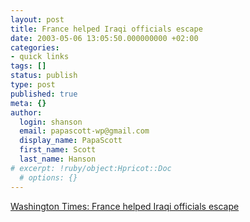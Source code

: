 ```yaml
---
layout: post
title: France helped Iraqi officials escape
date: 2003-05-06 13:05:50.000000000 +02:00
categories:
- quick links
tags: []
status: publish
type: post
published: true
meta: {}
author:
  login: shanson
  email: papascott-wp@gmail.com
  display_name: PapaScott
  first_name: Scott
  last_name: Hanson
# excerpt: !ruby/object:Hpricot::Doc
  # options: {}
---
```

<p><a title="It's like Raoul Wallenberg in reverse" href="http://www.washingtontimes.com/national/20030506-32981825.htm">Washington Times: France helped Iraqi officials escape</a></p>
